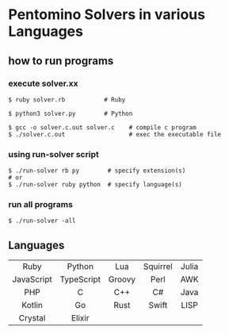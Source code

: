 # Pentomino Solvers in various Languages
## how to run programs

### execute solver.xx
~~~
$ ruby solver.rb           # Ruby

$ python3 solver.py        # Python

$ gcc -o solver.c.out solver.c    # compile c program
$ ./solver.c.out                  # exec the executable file
~~~

### using run-solver script
~~~
$ ./run-solver rb py        # specify extension(s)
# or
$ ./run-solver ruby python  # specify language(s)
~~~

### run all programs
~~~
$ ./run-solver -all
~~~

## Languages

| | | | | |
| :---:      | :---:      | :---:  | :---:    | :---: |
| Ruby       | Python     | Lua    | Squirrel | Julia |
| JavaScript | TypeScript | Groovy | Perl     | AWK   |
| PHP        | C          | C++    | C#       | Java  |
| Kotlin     | Go         | Rust   | Swift    | LISP  |
| Crystal    | Elixir     |        |          |       |

